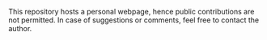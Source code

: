 This repository hosts a personal webpage, hence public contributions are not permitted. In case of suggestions or comments, feel free to contact the author.
